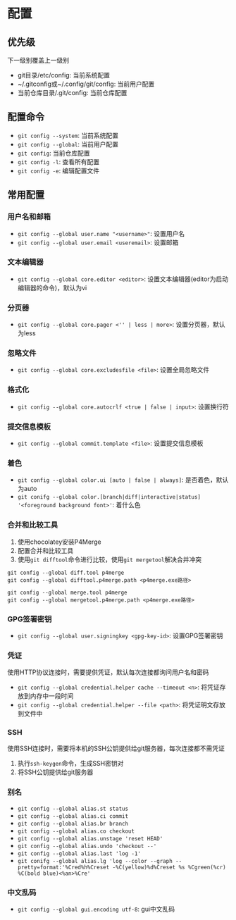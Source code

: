 # 配置

## 优先级

下一级别覆盖上一级别

* git目录/etc/config: 当前系统配置
* ~/.gitconfig或~/.config/git/config: 当前用户配置
* 当前仓库目录/.git/config: 当前仓库配置

## 配置命令

* `git config --system`: 当前系统配置
* `git config --global`: 当前用户配置
* `git config`: 当前仓库配置
* `git config -l`: 查看所有配置
* `git config -e`: 编辑配置文件

## 常用配置

### 用户名和邮箱

* `git config --global user.name "<username>"`: 设置用户名
* `git config --global user.email <useremail>`: 设置邮箱

### 文本编辑器

* `git config --global core.editor <editor>`: 设置文本编辑器(editor为启动编辑器的命令)，默认为vi

### 分页器

* `git config --global core.pager <'' | less | more>`: 设置分页器，默认为less

### 忽略文件

* `git config --global core.excludesfile <file>`: 设置全局忽略文件

### 格式化

* `git config --global core.autocrlf <true | false | input>`: 设置换行符

### 提交信息模板

* `git config --global commit.template <file>`: 设置提交信息模板

### 着色

* `git config --global color.ui [auto | false | always]`: 是否着色，默认为auto
* `git conifg --global color.[branch|diff|interactive|status] '<foreground background font>'`: 着什么色

### 合并和比较工具

1. 使用chocolatey安装P4Merge
2. 配置合并和比较工具
3. 使用`git difftool`命令进行比较，使用`git mergetool`解决合并冲突

```
git config --global diff.tool p4merge
git config --global difftool.p4merge.path <p4merge.exe路径>

git config --global merge.tool p4merge
git config --global mergetool.p4merge.path <p4merge.exe路径>
```

### GPG签署密钥

* `git config --global user.signingkey <gpg-key-id>`: 设置GPG签署密钥

### 凭证

使用HTTP协议连接时，需要提供凭证，默认每次连接都询问用户名和密码

* `git config --global credential.helper cache --timeout <n>`: 将凭证存放到内存中一段时间
* `git config --global credential.helper --file <path>`: 将凭证明文存放到文件中

### SSH

使用SSH连接时，需要将本机的SSH公钥提供给git服务器，每次连接都不需凭证

1. 执行`ssh-keygen`命令，生成SSH密钥对
2. 将SSH公钥提供给git服务器

### 别名

* `git config --global alias.st status`
* `git config --global alias.ci commit`
* `git config --global alias.br branch`
* `git config --global alias.co checkout`
* `git config --global alias.unstage 'reset HEAD'`
* `git config --global alias.undo 'checkout --'`
* `git config --global alias.last 'log -1'`
* `git conifg --global alias.lg 'log --color --graph --pretty=format:'%Cred%h%Creset -%C(yellow)%d%Creset %s %Cgreen(%cr) %C(bold blue)<%an>%Cre'`

### 中文乱码

* `git config --global gui.encoding utf-8`: gui中文乱码